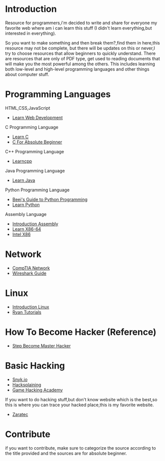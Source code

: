 # Introduction
Resource for programmers,i'm decided to write and share for everyone my favorite web where am i can learn this stuff (I didn't learn everything,but interested in everything).

So you want to make something and then break them?,find them in here,this resource may not be complete, but there will be updates on this or never,I try to choose resources that allow beginners to quickly understand.
There are resources that are only of PDF type, get used to reading documents that will make you the most powerful among the others.
This includes learning both low-level and high-level programming languages and other things about computer stuff.

# Programming Languages
HTML,CSS,JavaScript
- [Learn Web Development](https://developer.mozilla.org/en-US/docs/Learn)

C Programming Language
- [Learn C](https://data-flair.training/blogs/c-tutorials-home/#tutorials)
- [C For Absolute Beginner](https://usermanual.wiki/Pdf/CProgrammingAbsoluteBeginnersGuide3rdEditio.424140197.pdf)

C++ Programming Language
- [Learncpp](https://www.learncpp.com/)

Java Programming Language
- [Learn Java](https://data-flair.training/blogs/java-tutorials-home/#tutorials)

Python Programming Language
- [Beej's Guide to Python Programming](https://beej.us/guide/bgpython/html/)
- [Learn Python](https://data-flair.training/blogs/python-tutorials-home/)

Assembly Language
- [Introduction Assembly ](https://www.investopedia.com/terms/a/assembly-language.asp)
- [Learn X86-64](https://gpfault.net/posts/asm-tut-0.txt.html)
- [Intel X86](https://www.cs.virginia.edu/~cr4bd/4630/S2017/x86-doc.pdf)

# Network
- [CompTIA Network](https://www.howtonetwork.com/comptia-network-study-guide-free/)
- [Wireshark Guide](https://www.wireshark.org/docs/wsug_html_chunked/)

# Linux
- [Introduction Linux](https://tldp.org/LDP/intro-linux/html/index.html)
- [Ryan Tutorials](https://ryanstutorials.net/linuxtutorial/)

# How To Become Hacker (Reference)
- [Step Become Master Hacker](https://www.alltechbuzz.net/steps-to-become-master-hacker/)

# Basic Hacking 
- [Snyk.io](https://learn.snyk.io/)
- [Hacksplaining](https://www.hacksplaining.com/lessons)
- [Game Hacking Academy](https://gamehacking.academy/about)

If you want to do hacking stuff,but don't know website which is the best,so this is where you can trace your hacked place,this is my favorite website.
- [Zaratec](https://zaratec.io/ctf-practice/)

# Contribute
if you want to contribute, make sure to categorize the source according to the title provided and the sources are for absolute beginner.
